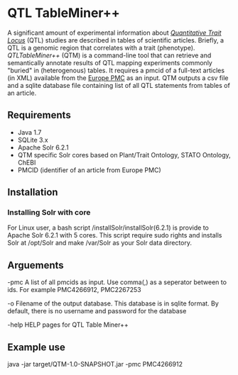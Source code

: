 QTL TableMiner++
================
A significant amount of experimental information about [_Quantitative Trait Locus_](https://en.wikipedia.org/wiki/Quantitative_trait_locus) (QTL) studies are described in tables of scientific articles. Briefly, a QTL is a genomic region that correlates with a trait (phenotype). _QTLTableMiner++_ (QTM) is a command-line tool that can retrieve and semantically annotate results of QTL mapping experiments commonly "buried" in (heterogenous) tables. It requires a pmcid of a full-text articles (in XML) available from the [Europe PMC](https://europepmc.org/) as an input. QTM outputs a csv file and a sqlite database file containing list of all QTL statements from tables of an article.


Requirements
------------
* Java 1.7
* SQLite 3.x
* Apache Solr 6.2.1
* QTM specific Solr cores based on  Plant/Trait Ontology, STATO Ontology, ChEBI
* PMCID (identifier of an article from Europe PMC)


Installation
------------

### Installing Solr with core ### 

For Linux user, a bash script /installSolr/installSolr(6.2.1) is provide to Apache Solr 6.2.1 with 5 cores. This script require sudo rights and installs Solr at /opt/Solr and make /var/Solr as your Solr data directory. 



Arguements
----------
-pmc    A list of all pmcids as input. Use comma(,) as a seperator between to ids. For example PMC4266912, PMC2267253

-o	    Filename of the output database. This database is in sqlite format. By default, there is no username and password for the database

-help	  HELP pages for QTL Table Miner++

Example use
-----------
java -jar target/QTM-1.0-SNAPSHOT.jar -pmc PMC4266912
